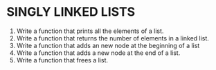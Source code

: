 # SINGLY LINKED LISTS

1. Write a function that prints all the elements of a list.
2. Write a function that returns the number of elements in a linked list.
3. Write a function that adds an new node at the beginning of a list
4. Write a function that adds a new node at the end of a list.
5. Write a function that frees a list.

